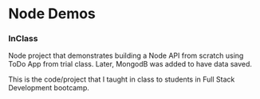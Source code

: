 # Node Demos

### InClass

   Node project that demonstrates building a Node API from scratch using ToDo App from trial class.
   Later, MongodB was added to have data saved.
   
   This is the code/project that I taught in class to students in Full Stack Development bootcamp.
